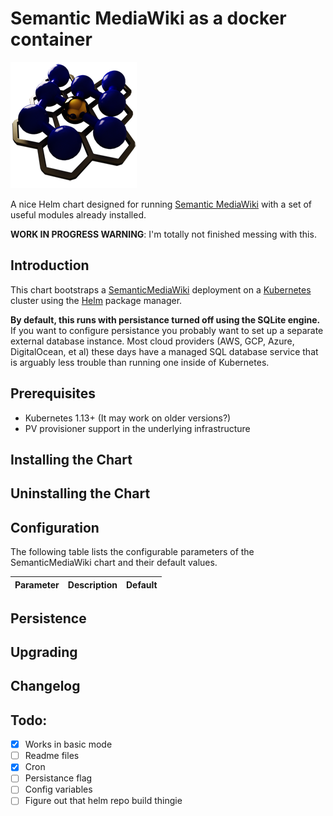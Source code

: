 # Semantic MediaWiki as a docker container

![Logo](https://raw.githubusercontent.com/wirehead/semantic-mediawiki-docker/master/icons/favicon-202x202.png)

A nice Helm chart designed for running [Semantic MediaWiki](https://www.semantic-mediawiki.org/) with a set of useful modules already installed.

**WORK IN PROGRESS WARNING**: I'm totally not finished messing with this.

## Introduction

This chart bootstraps a [SemanticMediaWiki](https://www.semantic-mediawiki.org/) deployment on a [Kubernetes](http://kubernetes.io) cluster using the [Helm](https://helm.sh) package manager.

**By default, this runs with persistance turned off using the SQLite engine.**  If you want to configure persistance you probably want to set up a separate external database instance.  Most cloud providers (AWS, GCP, Azure, DigitalOcean, et al) these days have a managed SQL database service that is arguably less trouble than running one inside of Kubernetes.  

## Prerequisites

- Kubernetes 1.13+ (It may work on older versions?)
- PV provisioner support in the underlying infrastructure


## Installing the Chart


## Uninstalling the Chart

## Configuration

The following table lists the configurable parameters of the SemanticMediaWiki chart and their default values.

|              Parameter               |               Description                                   |                         Default                         |
|--------------------------------------|-------------------------------------------------------------|---------------------------------------------------------|


## Persistence

## Upgrading

## Changelog

## Todo:

- [x] Works in basic mode
- [ ] Readme files
- [x] Cron
- [ ] Persistance flag
- [ ] Config variables
- [ ] Figure out that helm repo build thingie